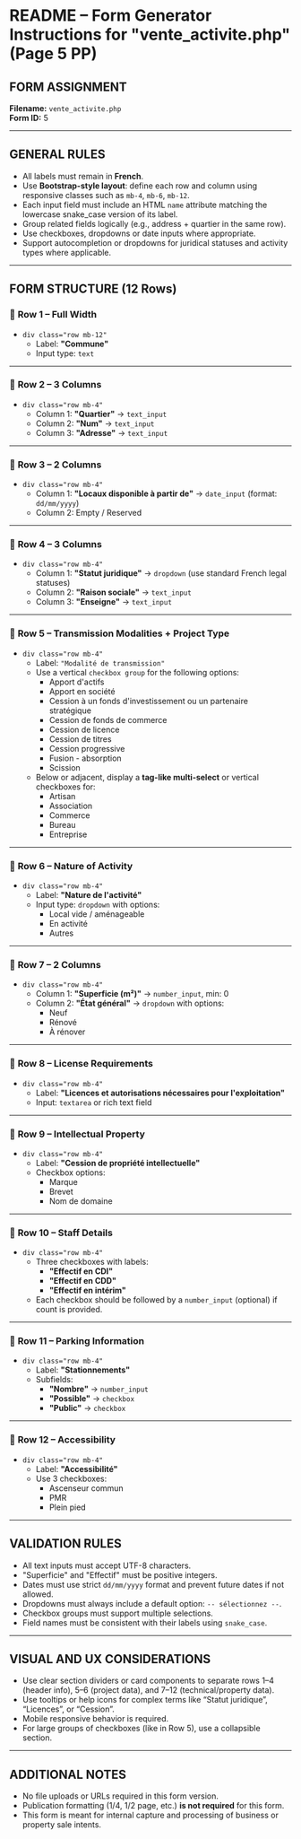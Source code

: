 # README – Form Generator Instructions for "vente_activite.php" (Page 5 PP)

## FORM ASSIGNMENT

**Filename:** `vente_activite.php`  
**Form ID:** 5

---

## GENERAL RULES

- All labels must remain in **French**.
- Use **Bootstrap-style layout**: define each row and column using responsive classes such as `mb-4`, `mb-6`, `mb-12`.
- Each input field must include an HTML `name` attribute matching the lowercase snake_case version of its label.
- Group related fields logically (e.g., address + quartier in the same row).
- Use checkboxes, dropdowns or date inputs where appropriate.
- Support autocompletion or dropdowns for juridical statuses and activity types where applicable.

---

## FORM STRUCTURE (12 Rows)

### 🔹 **Row 1** – Full Width  
- `div class="row mb-12"`  
  - Label: **"Commune"**  
  - Input type: `text`

---

### 🔹 **Row 2** – 3 Columns  
- `div class="row mb-4"`  
  - Column 1: **"Quartier"** → `text_input`  
  - Column 2: **"Num"** → `text_input`  
  - Column 3: **"Adresse"** → `text_input`

---

### 🔹 **Row 3** – 2 Columns  
- `div class="row mb-4"`  
  - Column 1: **"Locaux disponible à partir de"** → `date_input` (format: `dd/mm/yyyy`)  
  - Column 2: Empty / Reserved

---

### 🔹 **Row 4** – 3 Columns  
- `div class="row mb-4"`  
  - Column 1: **"Statut juridique"** → `dropdown` (use standard French legal statuses)  
  - Column 2: **"Raison sociale"** → `text_input`  
  - Column 3: **"Enseigne"** → `text_input`

---

### 🔹 **Row 5** – Transmission Modalities + Project Type  
- `div class="row mb-4"`  
  - Label: `"Modalité de transmission"`  
  - Use a vertical `checkbox group` for the following options:
    - Apport d'actifs  
    - Apport en société  
    - Cession à un fonds d'investissement ou un partenaire stratégique  
    - Cession de fonds de commerce  
    - Cession de licence  
    - Cession de titres  
    - Cession progressive  
    - Fusion - absorption  
    - Scission
  - Below or adjacent, display a **tag-like multi-select** or vertical checkboxes for:
    - Artisan  
    - Association  
    - Commerce  
    - Bureau  
    - Entreprise

---

### 🔹 **Row 6** – Nature of Activity  
- `div class="row mb-4"`  
  - Label: **"Nature de l'activité"**  
  - Input type: `dropdown` with options:
    - Local vide / aménageable  
    - En activité  
    - Autres

---

### 🔹 **Row 7** – 2 Columns  
- `div class="row mb-4"`  
  - Column 1: **"Superficie (m²)"** → `number_input`, min: 0  
  - Column 2: **"État général"** → `dropdown` with options:
    - Neuf  
    - Rénové  
    - À rénover

---

### 🔹 **Row 8** – License Requirements  
- `div class="row mb-4"`  
  - Label: **"Licences et autorisations nécessaires pour l'exploitation"**  
  - Input: `textarea` or rich text field

---

### 🔹 **Row 9** – Intellectual Property  
- `div class="row mb-4"`  
  - Label: **"Cession de propriété intellectuelle"**  
  - Checkbox options:
    - Marque  
    - Brevet  
    - Nom de domaine

---

### 🔹 **Row 10** – Staff Details  
- `div class="row mb-4"`  
  - Three checkboxes with labels:
    - **"Effectif en CDI"**  
    - **"Effectif en CDD"**  
    - **"Effectif en intérim"**
  - Each checkbox should be followed by a `number_input` (optional) if count is provided.

---

### 🔹 **Row 11** – Parking Information  
- `div class="row mb-4"`  
  - Label: **"Stationnements"**  
  - Subfields:
    - **"Nombre"** → `number_input`  
    - **"Possible"** → `checkbox`  
    - **"Public"** → `checkbox`

---

### 🔹 **Row 12** – Accessibility  
- `div class="row mb-4"`  
  - Label: **"Accessibilité"**  
  - Use 3 checkboxes:
    - Ascenseur commun  
    - PMR  
    - Plein pied

---

## VALIDATION RULES

- All text inputs must accept UTF-8 characters.
- "Superficie" and "Effectif" must be positive integers.
- Dates must use strict `dd/mm/yyyy` format and prevent future dates if not allowed.
- Dropdowns must always include a default option: `-- sélectionnez --`.
- Checkbox groups must support multiple selections.
- Field names must be consistent with their labels using `snake_case`.

---

## VISUAL AND UX CONSIDERATIONS

- Use clear section dividers or card components to separate rows 1–4 (header info), 5–6 (project data), and 7–12 (technical/property data).
- Use tooltips or help icons for complex terms like “Statut juridique”, “Licences”, or “Cession”.
- Mobile responsive behavior is required.
- For large groups of checkboxes (like in Row 5), use a collapsible section.

---

## ADDITIONAL NOTES

- No file uploads or URLs required in this form version.
- Publication formatting (1/4, 1/2 page, etc.) **is not required** for this form.
- This form is meant for internal capture and processing of business or property sale intents.

